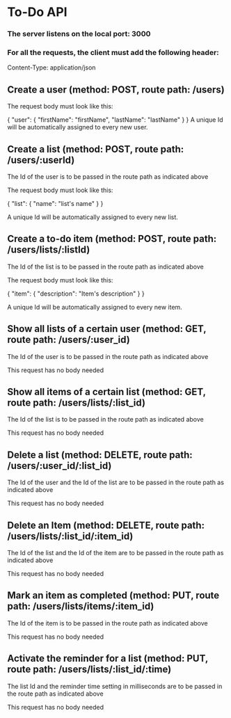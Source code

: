 # To-Do API

### The server listens on the local port: 3000

### For all the requests, the client must add the following header:

Content-Type: application/json

## Create a user (method: POST, route path: /users)

The request body must look like this:

{
  "user": {
  "firstName": "firstName",
  "lastName": "lastName"
  }
}
A unique Id will be automatically assigned to every new user.

## Create a list (method: POST, route path: /users/:userId)

The Id of the user is to be passed in the route path as indicated above

The request body must look like this:

{
  "list": {
  "name": "list's name"
  }
}

A unique Id will be automatically assigned to every new list.

## Create a to-do item (method: POST, route path: /users/lists/:listId)

The Id of the list is to be passed in the route path as indicated above

The request body must look like this:

{
  "item": {
  "description": "Item's description"
  }
}

A unique Id will be automatically assigned to every new item.

## Show all lists of a certain user (method: GET, route path: /users/:user_id)

The Id of the user is to be passed in the route path as indicated above

This request has no body needed

## Show all items of a certain list (method: GET, route path: /users/lists/:list_id)

The Id of the list is to be passed in the route path as indicated above

This request has no body needed

## Delete a list (method: DELETE, route path: /users/:user_id/:list_id)

The Id of the user and the Id of the list are to be passed in the route path as indicated above

This request has no body needed

## Delete an Item (method: DELETE, route path: /users/lists/:list_id/:item_id)

The Id of the list and the Id of the item are to be passed in the route path as indicated above

This request has no body needed

## Mark an item as completed (method: PUT, route path: /users/lists/items/:item_id)

The Id of the item is to be passed in the route path as indicated above

This request has no body needed

## Activate the reminder for a list (method: PUT, route path: /users/lists/:list_id/:time)

The list Id and the reminder time setting in milliseconds are to be passed in the route path as indicated above

This request has no body needed
